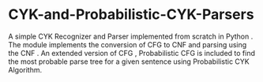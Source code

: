 # CYK-and-Probabilistic-CYK-Parsers
A simple CYK Recognizer and Parser implemented from scratch in Python . The module implements the conversion of CFG to CNF and parsing using the CNF . An extended version of CFG , Probabilistic CFG is included to find the most probable parse tree for a given sentence using Probabilistic CYK Algorithm.
